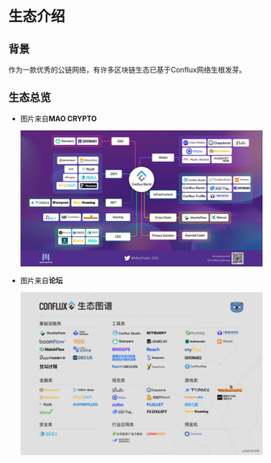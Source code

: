 # 生态介绍

## 背景
作为一款优秀的公链网络，有许多区块链生态已基于Conflux网络生根发芽。

## 生态总览

- 图片来自**MAO CRYPTO**

  ![image-20210715205137734](./figure/image-20210715205137734.png)

- 图片来自**论坛**

  ![image](./figure/5413f385834192520907822ac8252f5e8a614884.jpeg)